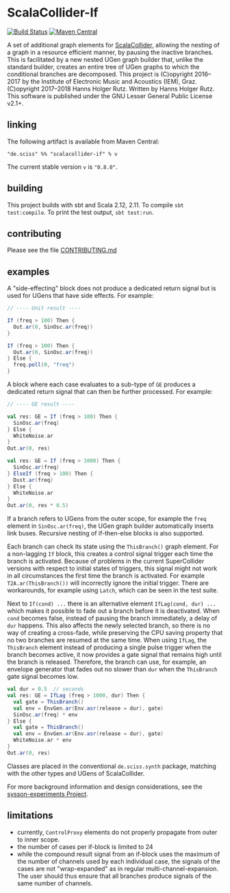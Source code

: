 # ScalaCollider-If

[![Build Status](https://travis-ci.org/Sciss/ScalaCollider-If.svg?branch=master)](https://travis-ci.org/Sciss/ScalaCollider-If)
[![Maven Central](https://maven-badges.herokuapp.com/maven-central/de.sciss/scalacollider-if_2.11/badge.svg)](https://maven-badges.herokuapp.com/maven-central/de.sciss/scalacollider-if_2.11)

A set of additional graph elements for [ScalaCollider](https://github.com/Sciss/ScalaCollider),
allowing the nesting of a graph in a resource efficient manner, by pausing the inactive branches.
This is facilitated by a new nested UGen graph builder that, unlike the standard builder, creates
an entire tree of UGen graphs to which the conditional branches are decomposed.
This project is (C)opyright 2016&ndash;2017 by the Institute of Electronic Music and Acoustics (IEM), Graz.
(C)opyright 2017&ndash;2018 Hanns Holger Rutz.
Written by Hanns Holger Rutz.
This software is published under the GNU Lesser General Public License v2.1+.

## linking

The following artifact is available from Maven Central:

    "de.sciss" %% "scalacollider-if" % v

The current stable version `v` is `"0.8.0"`.

## building

This project builds with sbt and Scala 2.12, 2.11. To compile `sbt test:compile`.
To print the test output, `sbt test:run`.

## contributing

Please see the file [CONTRIBUTING.md](CONTRIBUTING.md)

## examples

A "side-effecting" block does not produce a dedicated return signal
but is used for UGens that have side effects. For example:

```scala
// ---- Unit result ----

If (freq > 100) Then {
  Out.ar(0, SinOsc.ar(freq))
}

If (freq > 100) Then {
  Out.ar(0, SinOsc.ar(freq))
} Else {
  freq.poll(0, "freq")
}
```

A block where each case evaluates to a sub-type of `GE` produces
a dedicated return signal that can then be further processed.
For example:

```scala
// ---- GE result ----

val res: GE = If (freq > 100) Then {
  SinOsc.ar(freq)
} Else {
  WhiteNoise.ar
}
Out.ar(0, res)

val res: GE = If (freq > 1000) Then {
  SinOsc.ar(freq)
} ElseIf (freq > 100) Then {
  Dust.ar(freq)
} Else {
  WhiteNoise.ar
}
Out.ar(0, res * 0.5)
```

If a branch refers to UGens from the outer scope, for example the
`freq` element in `SinOsc.ar(freq)`, the UGen graph builder automatically
inserts link buses. Recursive nesting of if-then-else blocks is also
supported.

Each branch can check its state using the `ThisBranch()` graph element.
For a non-lagging `If` block, this creates a control signal trigger
each time the branch is activated. Because of problems in the current
SuperCollider versions with respect to initial states of triggers, this
signal might not work in all circumstances the first time the branch
is activated. For example `T2A.ar(ThisBranch())` will incorrectly
ignore the initial trigger. There are workarounds, for example using
`Latch`, which can be seen in the test suite.

Next to `If(cond) ...` there is an alternative element
`IfLag(cond, dur) ...` which makes it possible to fade out a branch
before it is deactivated. When `cond` becomes false, instead of pausing
the branch immediately, a delay of `dur` happens. This also affects
the newly selected branch, so there is no way of creating a cross-fade,
while preserving the CPU saving property that no two branches are
resumed at the same time. When using `IfLag`, the `ThisBranch` element
instead of producing a single pulse trigger when the branch becomes
active, it now provides a gate signal that remains high until the
branch is released. Therefore, the branch can use, for example, an
envelope generator that fades out no slower than `dur` when the
`ThisBranch` gate signal becomes low.

```scala
val dur = 0.5  // seconds
val res: GE = IfLag (freq > 1000, dur) Then {
  val gate = ThisBranch()
  val env = EnvGen.ar(Env.asr(release = dur), gate)
  SinOsc.ar(freq) * env
} Else {
  val gate = ThisBranch()
  val env = EnvGen.ar(Env.asr(release = dur), gate)
  WhiteNoise.ar * env
}
Out.ar(0, res)
```

Classes are placed in the conventional `de.sciss.synth` package,
matching with the other types and UGens of ScalaCollider.

For more background information and design considerations,
see the [sysson-experiments Project](https://github.com/iem-projects/sysson-experiments/releases/tag/if-then-else).

## limitations

- currently, `ControlProxy` elements do not properly propagate from
  outer to inner scope.
- the number of cases per if-block is limited to 24
- while the compound result signal from an if-block uses the
  maximum of the number of channels used by each individual case,
  the signals of the cases are not "wrap-expanded" as in regular
  multi-channel-expansion. The user should thus ensure that all
  branches produce signals of the same number of channels.
